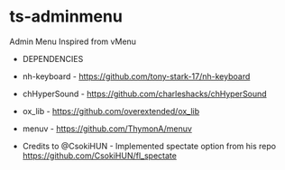 # ts-adminmenu
Admin Menu Inspired from vMenu

- DEPENDENCIES
- nh-keyboard - https://github.com/tony-stark-17/nh-keyboard
- chHyperSound - https://github.com/charleshacks/chHyperSound
- ox_lib - https://github.com/overextended/ox_lib
- menuv - https://github.com/ThymonA/menuv


- Credits to @CsokiHUN - Implemented spectate option from his repo  https://github.com/CsokiHUN/fl_spectate
